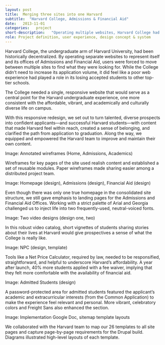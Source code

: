 ```yaml
---
layout: post
title:  Merging three sites into one Harvard
subtitle:  "Harvard College, Admissions & Financial Aid"
date:   2013-11-01
categories:   project
short-description:   "Operating multiple websites, Harvard College had created a confusing, fragmented, and duplicative digital experience. To break down internal silos, the undergraduate school needed a single, student-centered destination that put content first."
role: Project definition, user experience, design concept & system
---
```


Harvard College, the undergraduate arm of Harvard University, had been historically decentralized. By operating separate websites to represent itself and its offices of Admissions and Financial Aid, users were forced to move between multiple sites to find what they were looking for. While the College didn’t need to increase its application volume, it did feel like a poor web experience had played a role in its losing accepted students to other top-tier schools.

The College needed a single, responsive website that would serve as a central point for the Harvard undergraduate experience, one more consistent with the affordable, vibrant, and academically and culturally diverse life on campus.

With this responsive redesign, we set out to turn talented, diverse prospects into confident applicants—and successful Harvard students—with content that made Harvard feel within reach, created a sense of belonging, and clarified the path from application to graduation. Along the way, we equipped and empowered the Harvard team to improve and maintain their own content.

Image: Annotated wireframes (Home, Admissions, Academics)

<p class="caption">Wireframes for key pages of the site used realish content and established a set of reusable modules. Paper wireframes made sharing easier among a distributed project team.</p>

Image: Homepage (design), Admissions (design), Financial Aid (design)

<p class="caption">Even though there was only one true homepage in the consolidated site structure, we still gave emphasis to landing pages for the Admissions and Financial Aid Offices. Working with a strict palette of Arial and Georgia challenged us to inject life into two frequently-used, neutral-voiced fonts.</p>

Image: Two video designs (design one, two)

<p class="caption">In this robust video catalog, short vignettes of students sharing stories about their lives at Harvard would give prospectives a sense of what the College is really like.</p>

Image: NPC (design, template)

<p class="caption">Tools like a Net Price Calculator, required by law, needed to be responsified, straightforward, and helpful to underscore Harvard’s affordability. A year after launch, 40% more students applied with a fee waiver, implying that they felt more comfortable with the availability of financial aid.</p>

Image: Admitted Students (design)

<p class="caption">A password-protected area for admitted students featured the applicant’s academic and extracurricular interests (from the Common Application) to make the experience feel relevant and personal. More vibrant, celebratory colors and Freight Sans also enhanced the section.</p>

Image: Implementation Google Doc, sitemap template layouts

<p class="caption">We collaborated with the Harvard team to map our 26 templates to all site pages and capture page-by-page requirements for the Drupal build. Diagrams illustrated high-level layouts of each template.</p>
